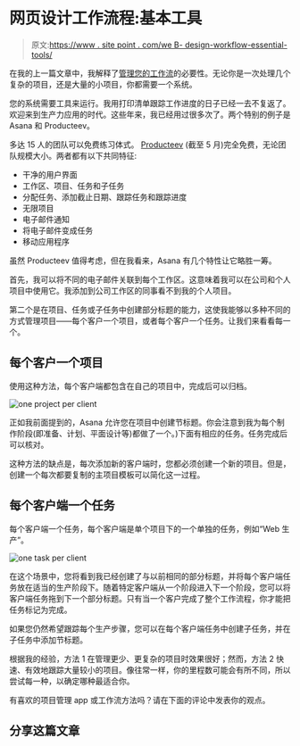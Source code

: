 # 网页设计工作流程:基本工具

> 原文:[https://www . site point . com/we B- design-workflow-essential-tools/](https://www.sitepoint.com/web-design-workflow-essential-tools/)

在我的上一篇文章中，我解释了[管理您的工作流](https://www.sitepoint.com/web-design-workflow-made-easy/ "Web Design Workflow Made Easy")的必要性。无论你是一次处理几个复杂的项目，还是大量的小项目，你都需要一个系统。

您的系统需要工具来运行。我用打印清单跟踪工作进度的日子已经一去不复返了。欢迎来到生产力应用的时代。这些年来，我已经用过很多次了。两个特别的例子是 Asana 和 Producteev。

多达 15 人的团队可以免费练习体式。 [Producteev](http://www.producteev.com/ "Producteev | Task Management for Teams") (截至 5 月)完全免费，无论团队规模大小。两者都有以下共同特征:

*   干净的用户界面
*   工作区、项目、任务和子任务
*   分配任务、添加截止日期、跟踪任务和跟踪进度
*   无限项目
*   电子邮件通知
*   将电子邮件变成任务
*   移动应用程序

虽然 Producteev 值得考虑，但在我看来，Asana 有几个特性让它略胜一筹。

首先，我可以将不同的电子邮件关联到每个工作区。这意味着我可以在公司和个人项目中使用它。我添加到公司工作区的同事看不到我的个人项目。

第二个是在项目、任务或子任务中创建部分标题的能力，这使我能够以多种不同的方式管理项目——每个客户一个项目，或者每个客户一个任务。让我们来看看每一个。

## 每个客户一个项目

使用这种方法，每个客户端都包含在自己的项目中，完成后可以归档。

![one project per client](../Images/88be759fd00f36715e3c75142654b4b3.png)

正如我前面提到的，Asana 允许您在项目中创建节标题。你会注意到我为每个制作阶段(即准备、计划、平面设计等)都做了一个。)下面有相应的任务。任务完成后可以核对。

这种方法的缺点是，每次添加新的客户端时，您都必须创建一个新的项目。但是，创建一个每次都要复制的主项目模板可以简化这一过程。

## 每个客户端一个任务

每个客户端一个任务，每个客户端是单个项目下的一个单独的任务，例如“Web 生产”。

![one task per client](../Images/293bcfdcadcd4d3d3e93a0d309f59523.png)

在这个场景中，您将看到我已经创建了与以前相同的部分标题，并将每个客户端任务放在适当的生产阶段下。随着特定客户端从一个阶段进入下一个阶段，您可以将客户端任务拖到下一个部分标题。只有当一个客户完成了整个工作流程，你才能把任务标记为完成。

如果您仍然希望跟踪每个生产步骤，您可以在每个客户端任务中创建子任务，并在子任务中添加节标题。

根据我的经验，方法 1 在管理更少、更复杂的项目时效果很好；然而，方法 2 快速、有效地跟踪大量较小的项目。像往常一样，你的里程数可能会有所不同，所以尝试每一种，以确定哪种最适合你。

有喜欢的项目管理 app 或工作流方法吗？请在下面的评论中发表你的观点。

## 分享这篇文章